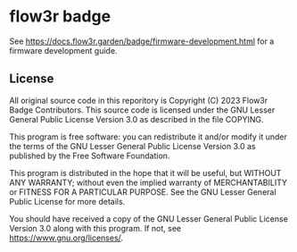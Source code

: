 # flow3r badge

See https://docs.flow3r.garden/badge/firmware-development.html for a firmware development guide.

## License
All original source code in this reporitory is Copyright (C) 2023 Flow3r Badge Contributors. This source code is licensed under the GNU Lesser General Public License Version 3.0 as described in the file COPYING.

This program is free software: you can redistribute it and/or modify it under the terms of the GNU Lesser General Public License Version 3.0 as published by the Free Software Foundation.

This program is distributed in the hope that it will be useful, but WITHOUT ANY WARRANTY; without even the implied warranty of MERCHANTABILITY or FITNESS FOR A PARTICULAR PURPOSE.  See the GNU Lesser General Public License for more details.

You should have received a copy of the GNU Lesser General Public License Version 3.0 along with this program.  If not, see <https://www.gnu.org/licenses/>.
